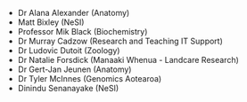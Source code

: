 - Dr Alana Alexander (Anatomy)
- Matt Bixley (NeSI)
- Professor Mik Black (Biochemistry)
- Dr Murray Cadzow (Research and Teaching IT Support)
- Dr Ludovic Dutoit (Zoology)
- Dr Natalie Forsdick (Manaaki Whenua - Landcare Research)
- Dr Gert-Jan Jeunen (Anatomy)
- Dr Tyler McInnes (Genomics Aotearoa)
- Dinindu Senanayake (NeSI)